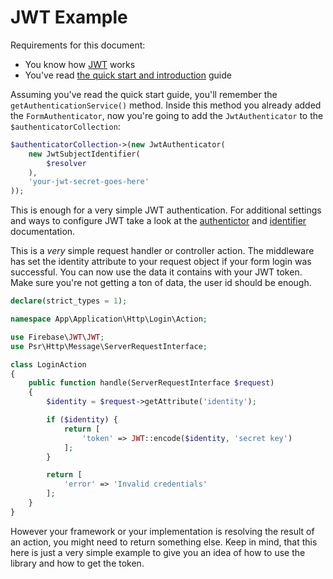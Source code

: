 # JWT Example

Requirements for this document:

 * You know how [JWT](https://jwt.io/) works
 * You've read [the quick start and introduction](Quick-start-and-introduction.md) guide
 
Assuming you've read the quick start guide, you'll remember the `getAuthenticationService()` method. Inside this method you already added the `FormAuthenticator`, now you're going to add the `JwtAuthenticator` to the `$authenticatorCollection`:

```php
$authenticatorCollection->(new JwtAuthenticator(
    new JwtSubjectIdentifier(
        $resolver
    ),
    'your-jwt-secret-goes-here'
));
```

This is enough for a very simple JWT authentication. For additional settings and ways to configure JWT take a look at the [authentictor](Authenticators.md) and [identifier](Identifiers.md) documentation.

This is a *very* simple request handler or controller action. The middleware has set the identity attribute to your request object if your form login was successful. You can now use the data it contains with your JWT token. Make sure you're not getting a ton of data, the user id should be enough.

```php
declare(strict_types = 1);

namespace App\Application\Http\Login\Action;

use Firebase\JWT\JWT;
use Psr\Http\Message\ServerRequestInterface;

class LoginAction
{
	public function handle(ServerRequestInterface $request)
	{
		$identity = $request->getAttribute('identity');

		if ($identity) {
			return [
				'token' => JWT::encode($identity, 'secret key')
			];
		}

		return [
			'error' => 'Invalid credentials'
		];
	}
}
```

However your framework or your implementation is resolving the result of an action, you might need to return something else. Keep in mind, that this here is just a very simple example to give you an idea of how to use the library and how to get the token.

